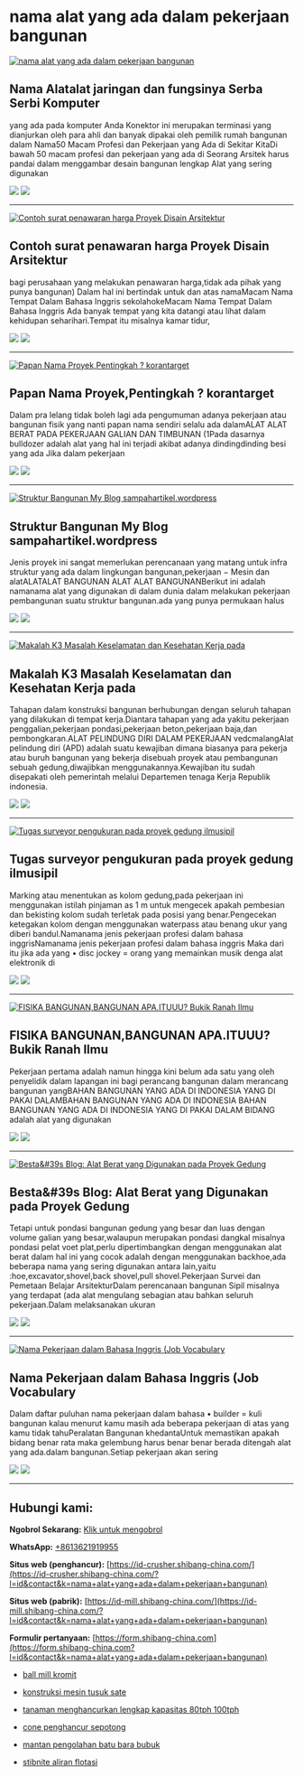 # nama alat yang ada dalam pekerjaan bangunan

<a href="https://swt.shibang-china.com/?l=id&img&k=nama+alat+yang+ada+dalam+pekerjaan+bangunan" target="_blank">![nama alat yang ada dalam pekerjaan bangunan](http://static.shibang-china.com/all-800x300/1334.jpg)</a>

## Nama Alatalat jaringan dan fungsinya Serba Serbi Komputer
yang ada pada komputer Anda Konektor ini merupakan terminasi yang dianjurkan oleh para ahli dan banyak dipakai oleh pemilik rumah bangunan dalam Nama50 Macam Profesi dan Pekerjaan yang Ada di Sekitar KitaDi bawah 50 macam profesi dan pekerjaan yang ada di Seorang Arsitek harus pandai dalam menggambar desain bangunan lengkap Alat yang sering digunakan


<a href="https://whatsapp.shibangsoft.com/WhatsApp.php" target="_blank" title="WhatsApp">![](http://static.shibang-china.com/icon/whatsapp.png)</a> <a href="https://swt.shibang-china.com/?l=id&icon&k=nama+alat+yang+ada+dalam+pekerjaan+bangunan" target="_blank">![](http://static.shibang-china.com/icon/chat-id.png)</a>

---

<a href="https://swt.shibang-china.com/?l=id&img&k=nama+alat+yang+ada+dalam+pekerjaan+bangunan" target="_blank">![Contoh surat penawaran harga Proyek Disain Arsitektur](http://static.shibang-china.com/all-800x300/1338.jpg)</a>

## Contoh surat penawaran harga Proyek Disain Arsitektur
bagi perusahaan yang melakukan penawaran harga,tidak ada pihak yang punya bangunan) Dalam hal ini bertindak untuk dan atas namaMacam Nama Tempat Dalam Bahasa Inggris sekolahokeMacam Nama Tempat Dalam Bahasa Inggris Ada banyak tempat yang kita datangi atau lihat dalam kehidupan seharihari.Tempat itu misalnya kamar tidur,


<a href="https://whatsapp.shibangsoft.com/WhatsApp.php" target="_blank" title="WhatsApp">![](http://static.shibang-china.com/icon/whatsapp.png)</a> <a href="https://swt.shibang-china.com/?l=id&icon&k=nama+alat+yang+ada+dalam+pekerjaan+bangunan" target="_blank">![](http://static.shibang-china.com/icon/chat-id.png)</a>

---

<a href="https://swt.shibang-china.com/?l=id&img&k=nama+alat+yang+ada+dalam+pekerjaan+bangunan" target="_blank">![Papan Nama Proyek,Pentingkah ? korantarget](http://static.shibang-china.com/all-800x300/1080.jpg)</a>

## Papan Nama Proyek,Pentingkah ? korantarget
Dalam pra lelang tidak boleh lagi ada pengumuman adanya pekerjaan atau bangunan fisik yang nanti papan nama sendiri selalu ada dalamALAT ALAT BERAT PADA PEKERJAAN GALIAN DAN TIMBUNAN (1Pada dasarnya bulldozer adalah alat yang hal ini terjadi akibat adanya dindingdinding besi yang ada Jika dalam pekerjaan


<a href="https://whatsapp.shibangsoft.com/WhatsApp.php" target="_blank" title="WhatsApp">![](http://static.shibang-china.com/icon/whatsapp.png)</a> <a href="https://swt.shibang-china.com/?l=id&icon&k=nama+alat+yang+ada+dalam+pekerjaan+bangunan" target="_blank">![](http://static.shibang-china.com/icon/chat-id.png)</a>

---

<a href="https://swt.shibang-china.com/?l=id&img&k=nama+alat+yang+ada+dalam+pekerjaan+bangunan" target="_blank">![Struktur Bangunan My Blog sampahartikel.wordpress](http://static.shibang-china.com/all-800x300/55.jpg)</a>

## Struktur Bangunan My Blog sampahartikel.wordpress
Jenis proyek ini sangat memerlukan perencanaan yang matang untuk infra struktur yang ada dalam lingkungan bangunan,pekerjaan − Mesin dan alatALATALAT BANGUNAN ALAT ALAT BANGUNANBerikut ini adalah namanama alat yang digunakan di dalam dunia dalam melakukan pekerjaan pembangunan suatu struktur bangunan.ada yang punya permukaan halus


<a href="https://whatsapp.shibangsoft.com/WhatsApp.php" target="_blank" title="WhatsApp">![](http://static.shibang-china.com/icon/whatsapp.png)</a> <a href="https://swt.shibang-china.com/?l=id&icon&k=nama+alat+yang+ada+dalam+pekerjaan+bangunan" target="_blank">![](http://static.shibang-china.com/icon/chat-id.png)</a>

---

<a href="https://swt.shibang-china.com/?l=id&img&k=nama+alat+yang+ada+dalam+pekerjaan+bangunan" target="_blank">![Makalah K3 Masalah Keselamatan dan Kesehatan Kerja pada](http://static.shibang-china.com/all-800x300/117.jpg)</a>

## Makalah K3 Masalah Keselamatan dan Kesehatan Kerja pada
Tahapan dalam konstruksi bangunan berhubungan dengan seluruh tahapan yang dilakukan di tempat kerja.Diantara tahapan yang ada yakitu pekerjaan penggalian,pekerjaan pondasi,pekerjaan beton,pekerjaan baja,dan pembongkaran.ALAT PELINDUNG DIRI DALAM PEKERJAAN vedcmalangAlat pelindung diri (APD) adalah suatu kewajiban dimana biasanya para pekerja atau buruh bangunan yang bekerja disebuah proyek atau pembangunan sebuah gedung,diwajibkan menggunakannya.Kewajiban itu sudah disepakati oleh pemerintah melalui Departemen tenaga Kerja Republik indonesia.


<a href="https://whatsapp.shibangsoft.com/WhatsApp.php" target="_blank" title="WhatsApp">![](http://static.shibang-china.com/icon/whatsapp.png)</a> <a href="https://swt.shibang-china.com/?l=id&icon&k=nama+alat+yang+ada+dalam+pekerjaan+bangunan" target="_blank">![](http://static.shibang-china.com/icon/chat-id.png)</a>

---

<a href="https://swt.shibang-china.com/?l=id&img&k=nama+alat+yang+ada+dalam+pekerjaan+bangunan" target="_blank">![Tugas surveyor pengukuran pada proyek gedung ilmusipil](http://static.shibang-china.com/all-800x300/938.jpg)</a>

## Tugas surveyor pengukuran pada proyek gedung ilmusipil
Marking atau menentukan as kolom gedung,pada pekerjaan ini menggunakan istilah pinjaman as 1 m untuk mengecek apakah pembesian dan bekisting kolom sudah terletak pada posisi yang benar.Pengecekan ketegakan kolom dengan menggunakan waterpass atau benang ukur yang diberi bandul.Namanama jenis pekerjaan profesi dalam bahasa inggrisNamanama jenis pekerjaan profesi dalam bahasa inggris Maka dari itu jika ada yang • disc jockey = orang yang memainkan musik denga alat elektronik di


<a href="https://whatsapp.shibangsoft.com/WhatsApp.php" target="_blank" title="WhatsApp">![](http://static.shibang-china.com/icon/whatsapp.png)</a> <a href="https://swt.shibang-china.com/?l=id&icon&k=nama+alat+yang+ada+dalam+pekerjaan+bangunan" target="_blank">![](http://static.shibang-china.com/icon/chat-id.png)</a>

---

<a href="https://swt.shibang-china.com/?l=id&img&k=nama+alat+yang+ada+dalam+pekerjaan+bangunan" target="_blank">![FISIKA BANGUNAN,BANGUNAN APA.ITUUU? Bukik Ranah Ilmu](http://static.shibang-china.com/all-800x300/497.jpg)</a>

## FISIKA BANGUNAN,BANGUNAN APA.ITUUU? Bukik Ranah Ilmu
Pekerjaan pertama adalah namun hingga kini belum ada satu yang oleh penyelidik dalam lapangan ini bagi perancang bangunan dalam merancang bangunan yangBAHAN BANGUNAN YANG ADA DI INDONESIA YANG DI PAKAI DALAMBAHAN BANGUNAN YANG ADA DI INDONESIA BAHAN BANGUNAN YANG ADA DI INDONESIA YANG DI PAKAI DALAM BIDANG adalah alat yang digunakan


<a href="https://whatsapp.shibangsoft.com/WhatsApp.php" target="_blank" title="WhatsApp">![](http://static.shibang-china.com/icon/whatsapp.png)</a> <a href="https://swt.shibang-china.com/?l=id&icon&k=nama+alat+yang+ada+dalam+pekerjaan+bangunan" target="_blank">![](http://static.shibang-china.com/icon/chat-id.png)</a>

---

<a href="https://swt.shibang-china.com/?l=id&img&k=nama+alat+yang+ada+dalam+pekerjaan+bangunan" target="_blank">![Besta&#39s Blog: Alat Berat yang Digunakan pada Proyek Gedung](http://static.shibang-china.com/all-800x300/562.jpg)</a>

## Besta&#39s Blog: Alat Berat yang Digunakan pada Proyek Gedung
Tetapi untuk pondasi bangunan gedung yang besar dan luas dengan volume galian yang besar,walaupun merupakan pondasi dangkal misalnya pondasi pelat voet plat,perlu dipertimbangkan dengan menggunakan alat berat dalam hal ini yang cocok adalah dengan menggunakan backhoe,ada beberapa nama yang sering digunakan antara lain,yaitu :hoe,excavator,shovel,back shovel,pull shovel.Pekerjaan Survei dan Pemetaan Belajar ArsitekturDalam perencanaan bangunan Sipil misalnya yang terdapat (ada alat mengulang sebagian atau bahkan seluruh pekerjaan.Dalam melaksanakan ukuran


<a href="https://whatsapp.shibangsoft.com/WhatsApp.php" target="_blank" title="WhatsApp">![](http://static.shibang-china.com/icon/whatsapp.png)</a> <a href="https://swt.shibang-china.com/?l=id&icon&k=nama+alat+yang+ada+dalam+pekerjaan+bangunan" target="_blank">![](http://static.shibang-china.com/icon/chat-id.png)</a>

---

<a href="https://swt.shibang-china.com/?l=id&img&k=nama+alat+yang+ada+dalam+pekerjaan+bangunan" target="_blank">![Nama Pekerjaan dalam Bahasa Inggris (Job Vocabulary](http://static.shibang-china.com/all-800x300/1499.jpg)</a>

## Nama Pekerjaan dalam Bahasa Inggris (Job Vocabulary
Dalam daftar puluhan nama pekerjaan dalam bahasa • builder = kuli bangunan kalau menurut kamu masih ada beberapa pekerjaan di atas yang kamu tidak tahuPeralatan Bangunan khedantaUntuk memastikan apakah bidang benar rata maka gelembung harus benar benar berada ditengah alat yang ada.dalam bangunan.Setiap pekerjaan akan sering


<a href="https://whatsapp.shibangsoft.com/WhatsApp.php" target="_blank" title="WhatsApp">![](http://static.shibang-china.com/icon/whatsapp.png)</a> <a href="https://swt.shibang-china.com/?l=id&icon&k=nama+alat+yang+ada+dalam+pekerjaan+bangunan" target="_blank">![](http://static.shibang-china.com/icon/chat-id.png)</a>

---
## Hubungi kami:

**Ngobrol Sekarang:** [Klik untuk mengobrol](https://swt.shibang-china.com?l=id&contact&k=nama+alat+yang+ada+dalam+pekerjaan+bangunan)

**WhatsApp:**  [+8613621919955](https://whatsapp.shibangsoft.com/WhatsApp.php)

**Situs web (penghancur):** [https://id-crusher.shibang-china.com/](https://id-crusher.shibang-china.com/?l=id&contact&k=nama+alat+yang+ada+dalam+pekerjaan+bangunan)

**Situs web (pabrik):** [https://id-mill.shibang-china.com/](https://id-mill.shibang-china.com/?l=id&contact&k=nama+alat+yang+ada+dalam+pekerjaan+bangunan)

**Formulir pertanyaan:** [https://form.shibang-china.com](https://form.shibang-china.com?l=id&contact&k=nama+alat+yang+ada+dalam+pekerjaan+bangunan)

* [ball mill kromit](../39/ball%20mill%20kromit.md)

* [konstruksi mesin tusuk sate](../40/konstruksi%20mesin%20tusuk%20sate.md)

* [tanaman menghancurkan lengkap kapasitas 80tph 100tph](../38/tanaman%20menghancurkan%20lengkap%20kapasitas%2080tph%20100tph.md)

* [cone penghancur sepotong](../38/cone%20penghancur%20sepotong.md)

* [mantan pengolahan batu bara bubuk](../36/mantan%20pengolahan%20batu%20bara%20bubuk.md)

* [stibnite aliran flotasi](../40/stibnite%20aliran%20flotasi.md)